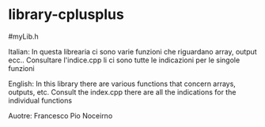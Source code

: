 # library-cplusplus

#myLib.h


Italian:
In questa librearia ci sono varie funzioni che riguardano array, output ecc..
Consultare l'indice.cpp li ci sono tutte le indicazioni per le singole funzioni

English:
In this library there are various functions that concern arrays, outputs, etc.
Consult the index.cpp there are all the indications for the individual functions

Auotre: Francesco Pio Noceirno
